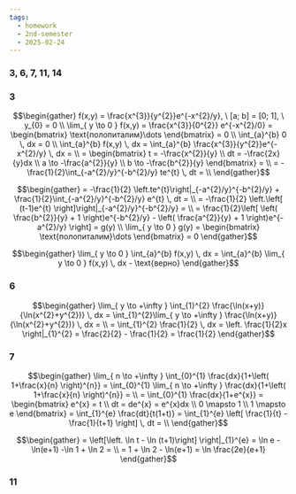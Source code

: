 ```yaml
---
tags:
  - homework
  - 2nd-semester
  - 2025-02-24
---
```


### 3, 6, 7, 11, 14

### 3

$$\begin{gather}
f(x,y) = \frac{x^{3}}{y^{2}}e^{-x^{2}/y}, \ [a; b] = [0; 1], \ y_{0} = 0 \\
\lim_{ y \to 0 } f(x,y) = \frac{x^{3}}{0^{2}} e^{-x^{2}/0} = \begin{bmatrix}
\text{полопиталим}\dots
\end{bmatrix} = 0 \\
\int_{a}^{b} 0 \, dx  = 0 \\
\int_{a}^{b} f(x,y) \, dx = \int_{a}^{b} \frac{x^{3}}{y^{2}}e^{-x^{2}/y} \, dx = \\
= \begin{bmatrix}
t = -\frac{x^{2}}{y} \\
dt = -\frac{2x}{y}dx \\
a \to -\frac{a^{2}}{y} \\
b \to -\frac{b^{2}}{y}
\end{bmatrix} = \\
= -\frac{1}{2}\int_{-a^{2}/y}^{-b^{2}/y} te^{t} \, dt = \\
\end{gather}$$

$$\begin{gather}
= -\frac{1}{2} \left.te^{t}\right|_{-a^{2}/y}^{-b^{2}/y} + \frac{1}{2}\int_{-a^{2}/y}^{-b^{2}/y} e^{t} \, dt = \\
= -\frac{1}{2} \left.\left[ (t-1)e^{t} \right]\right|_{-a^{2}/y}^{-b^{2}/y} = \\
= \frac{1}{2}\left[ \left( \frac{b^{2}}{y} + 1 \right)e^{-b^{2}/y} - \left( \frac{a^{2}}{y} + 1 \right)e^{-a^{2}/y} \right] = g(y) \\
\lim_{ y \to 0 } g(y) = \begin{bmatrix}
\text{полопиталим}\dots
\end{bmatrix} = 0
\end{gather}$$

$$\begin{gather}
\lim_{ y \to 0 } \int_{a}^{b} f(x,y) \, dx  = \int_{a}^{b} \lim_{ y \to 0 } f(x,y) \, dx - \text{верно}
\end{gather}$$

### 6

$$\begin{gather}
\lim_{ y \to +\infty } \int_{1}^{2} \frac{\ln(x+y)}{\ln(x^{2}+y^{2})} \, dx = \int_{1}^{2}\lim_{ y \to +\infty }  \frac{\ln(x+y)}{\ln(x^{2}+y^{2})} \, dx = \\
= \int_{1}^{2} \frac{1}{2} \, dx = \left. \frac{1}{2}x \right|_{1}^{2} = \frac{2}{2} - \frac{1}{2} = \frac{1}{2}
\end{gather}$$

### 7

$$\begin{gather}
\lim_{ n \to +\infty } \int_{0}^{1} \frac{dx}{1+\left( 1+\frac{x}{n} \right)^{n}} = \int_{0}^{1} \lim_{ n \to +\infty } \frac{dx}{1+\left( 1+\frac{x}{n} \right)^{n}} = \\
= \int_{0}^{1} \frac{dx}{1+e^{x}} = \begin{bmatrix}
e^{x} = t \\
dt = de^{x} = e^{x}dx \\
0 \mapsto 1 \\
1 \mapsto e
\end{bmatrix} = \int_{1}^{e} \frac{dt}{t(1+t)} = \int_{1}^{e} \left[ \frac{1}{t} - \frac{1}{t+1} \right] \, dt = \\
\end{gather}$$

$$\begin{gather}
= \left[\left. \ln t - \ln (t+1)\right] \right|_{1}^{e} = \ln e - \ln(e+1) -\ln 1 + \ln 2 = \\
= 1 + \ln 2 - \ln(e+1) = \ln \frac{2e}{e+1}
\end{gather}$$

### 11

